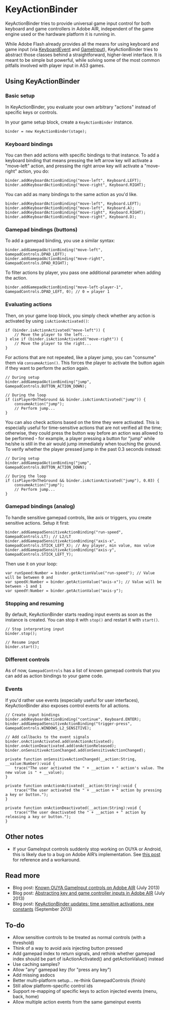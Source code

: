 # KeyActionBinder

KeyActionBinder tries to provide universal game input control for both keyboard and game controllers in Adobe AIR, independent of the game engine used or the hardware platform it is running in.

While Adobe Flash already provides all the means for using keyboard and game input (via [KeyboardEvent](http://help.adobe.com/en_US/FlashPlatform/reference/actionscript/3/flash/events/KeyboardEvent.html) and [GameInput](http://help.adobe.com/en_US/FlashPlatform/reference/actionscript/3/flash/ui/GameInput.html)), KeyActionBinder tries to abstract those classes behind a straightforward, higher-level interface. It is meant to be simple but powerful, while solving some of the most common pitfalls involved with player input in AS3 games.

## Using KeyActionBinder

### Basic setup

In KeyActionBinder, you evaluate your own arbitrary "actions" instead of specific keys or controls.

In your game setup block, create a `KeyActionBinder` instance.

	binder = new KeyActionBinder(stage);

### Keyboard bindings

You can then add actions with specific bindings to that instance. To add a keyboard binding that means pressing the left arrow key will activate a "move-left" action, and pressing the right arrow key will activate a "move-right" action, you do:

	binder.addKeyboardActionBinding("move-left", Keyboard.LEFT);
	binder.addKeyboardActionBinding("move-right", Keyboard.RIGHT);

You can add as many bindings to the same action as you'd like.

	binder.addKeyboardActionBinding("move-left", Keyboard.LEFT);
	binder.addKeyboardActionBinding("move-left", Keyboard.A);
	binder.addKeyboardActionBinding("move-right", Keyboard.RIGHT);
	binder.addKeyboardActionBinding("move-right", Keyboard.D);

### Gamepad bindings (buttons)
	
To add a gamepad binding, you use a similar syntax:

	binder.addGamepadActionBinding("move-left", GamepadControls.DPAD_LEFT);
	binder.addGamepadActionBinding("move-right", GamepadControls.DPAD_RIGHT);

To filter actions by player, you pass one additional parameter when adding the action.

	binder.addGamepadActionBinding("move-left-player-1", GamepadControls.DPAD_LEFT, 0); // 0 = player 1

### Evaluating actions

Then, on your game loop block, you simply check whether any action is activated by using `isActionActivated()`:

	if (binder.isActionActivated("move-left")) {
		// Move the player to the left...
	} else if (binder.isActionActivated("move-right")) {
		// Move the player to the right...
	}

For actions that are not repeated, like a player jump, you can "consume" them via `consumeAction()`. This forces the player to activate the button again if they want to perform the action again.

	// During setup
	binder.addGamepadActionBinding("jump", GamepadControls.BUTTON_ACTION_DOWN);

	// During the loop
	if (isPlayerOnTheGround && binder.isActionActivated("jump")) {
		consumeAction("jump");
		// Perform jump...
	}

You can also check actions based on the time they were activated. This is especially useful for time-sensitive actions that are not verified all the time; otherwise, they could press the button way before an action was allowed to be performed - for example, a player pressing a button for "jump" while he/she is still in the air would jump immediately when touching the ground. To verify whether the player pressed jump in the past 0.3 seconds instead:

	// During setup
	binder.addGamepadActionBinding("jump", GamepadControls.BUTTON_ACTION_DOWN);

	// During the loop
	if (isPlayerOnTheGround && binder.isActionActivated("jump"), 0.03) {
		consumeAction("jump");
		// Perform jump...
	}

### Gamepad bindings (analog)

To handle sensitive gamepad controls, like axis or triggers, you create sensitive actions. Setup it first:

	binder.addGamepadSensitiveActionBinding("run-speed", GamepadControls.LT); // L2/LT
	binder.addGamepadSensitiveActionBinding("axis-x", GamepadControls.STICK_LEFT_X); // Any player, min value, max value
	binder.addGamepadSensitiveActionBinding("axis-y", GamepadControls.STICK_LEFT_Y);

Then use it on your loop:

	var runSpeed:Number = binder.getActionValue("run-speed"); // Value will be between 0 and 
	var speedX:Number = binder.getActionValue("axis-x"); // Value will be between -1 and 1
	var speedY:Number = binder.getActionValue("axis-y");

### Stopping and resuming

By default, KeyActionBinder starts reading input events as soon as the instance is created. You can stop it with `stop()` and restart it with `start()`.

	// Stop interpreting input
	binder.stop();

	// Resume input
	binder.start();

### Different controls

As of now, `GamepadControls` has a list of known gamepad controls that you can add as action bindings to your game code.

### Events

If you'd rather use events (especially useful for user interfaces), KeyActionBinder also exposes control events for all actions.

	// Create input bindings
	binder.addKeyboardActionBinding("continue", Keyboard.ENTER);
	binder.addGamepadSensitiveActionBinding("trigger-press", GamepadControls.WINDOWS_L2_SENSITIVE);

	// Add callbacks to the event signals
	binder.onActionActivated.add(onActionActivated);
	binder.onActionDeactivated.add(onActionReleased);
	binder.onSensitiveActionChanged.add(onSensitiveActionChanged);

	private function onSensitiveActionChanged(__action:String, __value:Number):void {
		trace("The user activated the " + __action + " action's value. The new value is " + __value);
	}

	private function onActionActivated(__action:String):void {
		trace("The user activated the " + __action + " action by pressing a key or button.");
	}

	private function onActionDeactivated(__action:String):void {
		trace("The user deactivated the " + __action + " action by releasing a key or button.");
	}


## Other notes

 * If your GameInput controls suddenly stop working on OUYA or Android, this is likely due to a bug on Adobe AIR’s implementation. See [this post](http://zehfernando.com/2013/adobe-air-gameinput-pitfalls/) for reference and a workaround.

## Read more

 * Blog post: [Known OUYA GameInput controls on Adobe AIR](http://zehfernando.com/2013/known-ouya-gameinput-controls-on-adobe-air/) (July 2013)
 * Blog post: [Abstracting key and game controller inputs in Adobe AIR](http://zehfernando.com/2013/abstracting-key-and-game-controller-inputs-in-adobe-air/) (July 2013)
 * Blog post: [KeyActionBinder updates: time sensitive activations, new constants](http://zehfernando.com/2013/keyactionbinder-updates-time-sensitive-activations-new-constants/) (September 2013)

## To-do

 * Allow sensitive controls to be treated as normal controls (with a threshold)
 * Think of a way to avoid axis injecting button pressed
 * Add gamepad index to return signals, and rethink whether gamepad index should be part of isActionActivated() and getActionValue() instead
 * Use caching samples?
 * Allow "any" gamepad key (for "press any key")
 * Add missing asdocs
 * Better multi-platform setup... re-think GamepadControls (finish)
 * Still allow platform-specific control ids
 * Support re-mapping of specific keys to action injected events (menu, back, home)
 * Allow multiple action events from the same gameinput events